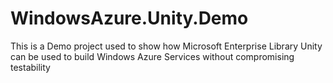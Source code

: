 WindowsAzure.Unity.Demo
=======================

This is a Demo project used to show how Microsoft Enterprise Library Unity can be used to build Windows Azure Services without compromising testability
